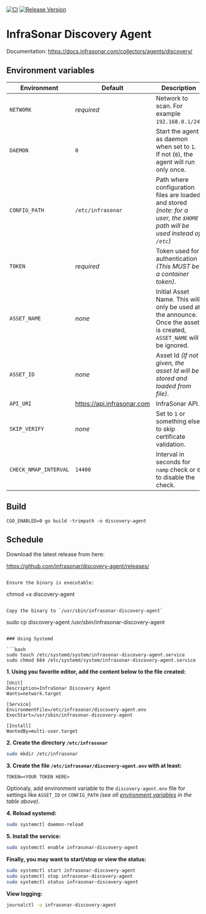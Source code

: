 [![CI](https://github.com/infrasonar/discovery-agent/workflows/CI/badge.svg)](https://github.com/infrasonar/discovery-agent/actions)
[![Release Version](https://img.shields.io/github/release/infrasonar/discovery-agent)](https://github.com/infrasonar/discovery-agent/releases)

# InfraSonar Discovery Agent

Documentation: https://docs.infrasonar.com/collectors/agents/discovery/

## Environment variables

Environment                 | Default                               | Description
----------------------------|---------------------------------------|-------------------
`NETWORK`                   | _required_                            | Network to scan. For example `192.168.0.1/24`.
`DAEMON`                    | `0`                                   | Start the agent as daemon when set to `1`. If not (`0`), the agent will run only once.
`CONFIG_PATH`       		| `/etc/infrasonar` 			        | Path where configuration files are loaded and stored _(note: for a user, the `$HOME` path will be used instead of `/etc`)_
`TOKEN`                     | _required_                            | Token used for authentication _(This MUST be a container token)_.
`ASSET_NAME`                | _none_                                | Initial Asset Name. This will only be used at the announce. Once the asset is created, `ASSET_NAME` will be ignored.
`ASSET_ID`                  | _none_                                | Asset Id _(If not given, the asset Id will be stored and loaded from file)_.
`API_URI`                   | https://api.infrasonar.com            | InfraSonar API.
`SKIP_VERIFY`				| _none_						        | Set to `1` or something else to skip certificate validation.
`CHECK_NMAP_INTERVAL`       | `14400`                               | Interval in seconds for `namp` check or `0` to disable the check.

## Build
```
CGO_ENABLED=0 go build -trimpath -o discovery-agent
```

## Schedule

Download the latest release from here:

https://github.com/infrasonar/discovery-agent/releases/
```

Ensure the binary is executable:
```
chmod +x discovery-agent
```

Copy the binary to `/usr/sbin/infrasonar-discovery-agent`

```
sudo cp discovery-agent /usr/sbin/infrasonar-discovery-agent
```

### Using Systemd

```bash
sudo touch /etc/systemd/system/infrasonar-discovery-agent.service
sudo chmod 664 /etc/systemd/system/infrasonar-discovery-agent.service
```

**1. Using you favorite editor, add the content below to the file created:**

```
[Unit]
Description=InfraSonar Discovery Agent
Wants=network.target

[Service]
EnvironmentFile=/etc/infrasonar/discovery-agent.env
ExecStart=/usr/sbin/infrasonar-discovery-agent

[Install]
WantedBy=multi-user.target
```

**2. Create the directory `/etc/infrasonar`**

```bash
sudo mkdir /etc/infrasonar
```

**3. Create the file `/etc/infrasonar/discovery-agent.env` with at least:**

```
TOKEN=<YOUR TOKEN HERE>
```

Optionaly, add environment variable to the `discovery-agent.env` file for settings like `ASSET_ID` or `CONFIG_PATH` _(see all [environment variables](#environment-variables) in the table above)_.

**4. Reload systemd:**

```bash
sudo systemctl daemon-reload
```

**5. Install the service:**

```bash
sudo systemctl enable infrasonar-discovery-agent
```

**Finally, you may want to start/stop or view the status:**
```bash
sudo systemctl start infrasonar-discovery-agent
sudo systemctl stop infrasonar-discovery-agent
sudo systemctl status infrasonar-discovery-agent
```

**View logging:**
```bash
journalctl -u infrasonar-discovery-agent
```
